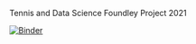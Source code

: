 Tennis and Data Science Foundley Project 2021

[![Binder](https://mybinder.org/badge_logo.svg)](https://mybinder.org/v2/gh/Brankonymous/Tennis-and-Data-Science-Foundley-Project-2021/HEAD)
